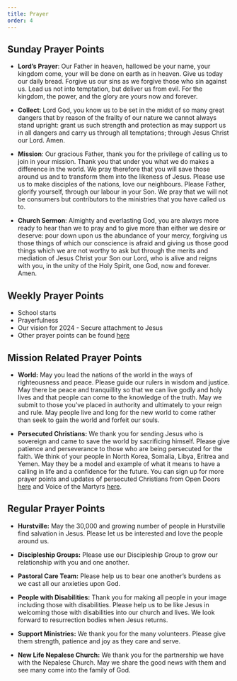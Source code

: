 ```yaml
---
title: Prayer
order: 4
---
```


## Sunday Prayer Points

- **Lord’s Prayer**: Our Father in heaven, hallowed be your name, your kingdom come, your will be done on earth as in heaven. Give us today our daily bread. Forgive us our sins as we forgive those who sin against us. Lead us not into temptation, but deliver us from evil. For the kingdom, the power, and the glory are yours now and forever.

- **Collect**: Lord God, you know us to be set in the midst of so many great dangers that by reason of the frailty of our nature we cannot always stand upright: grant us such strength and protection as may support us in all dangers and carry us through all temptations; through Jesus Christ our Lord. Amen.

- **Mission**: Our gracious Father, thank you for the privilege of calling us to join in your mission. Thank you that under you what we do makes a difference in the world. We pray therefore that you will save those around us and to transform them into the likeness of Jesus. Please use us to make disciples of the nations, love our neighbours. Please Father, glorify yourself, through our labour in your Son. We pray that we will not be consumers but contributors to the ministries that you have called us to. 

- **Church Sermon**: Almighty and everlasting God, you are always more ready to hear than we to pray and to give more than either we desire or deserve: pour down upon us the abundance of your mercy, forgiving us those things of which our conscience is afraid and giving us those good things which we are not worthy to ask but through the merits and mediation of Jesus Christ your Son our Lord, who is alive and reigns with you, in the unity of the Holy Spirit, one God, now and forever. Amen.


## Weekly Prayer Points
- School starts
- Prayerfulness
- Our vision for 2024 - Secure attachment to Jesus
- Other prayer points can be found [here](https://stgeorgeshurstville.org.au/prayer)

## Mission Related Prayer Points
- **World:** May you lead the nations of the world in the ways of righteousness and peace. Please guide our rulers in wisdom and justice. May there be peace and tranquillity so that we can live godly and holy lives and that people can come to the knowledge of the truth. May we submit to those you’ve placed in authority and ultimately to your reign and rule. May people live and long for the new world to come rather than seek to gain the world and forfeit our souls. 

- **Persecuted Christians:** We thank you for sending Jesus who is sovereign and came to save the world by sacrificing himself. Please give patience and perseverance to those who are being persecuted for the faith. We think of your people in North Korea, Somalia, Libya, Eritrea and Yemen. May they be a model and example of what it means to have a calling in life and a confidence for the future. You can sign up for more prayer points and updates of persecuted Christians from Open Doors [here](https://vom.com.au/pray-for-the-persecuted-church/) and Voice of the Martyrs [here](https://vom.com.au/prayer/).

## Regular Prayer Points
- **Hurstville:** May the 30,000 and growing number of people in Hurstville find salvation in Jesus. Please let us be interested and love the people around us. 

- **Discipleship Groups:** Please use our Discipleship Group to grow our relationship with you and one another. 

- **Pastoral Care Team:** Please help us to bear one another’s burdens as we cast all our anxieties upon God.

- **People with Disabilities:** Thank you for making all people in your image including those with disabilities. Please help us to be like Jesus in welcoming those with disabilities into our church and lives. We look forward to resurrection bodies when Jesus returns. 

- **Support Ministries:** We thank you for the many volunteers. Please give them strength, patience and joy as they care and serve.

- **New Life Nepalese Church:** We thank you for the partnership we have with the Nepalese Church. May we share the good news with them and see many come into the family of God.  

